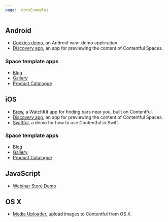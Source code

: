 ```yaml
---
page: :docsExamples
---
```


## Android

- [Cookies demo](https://github.com/contentful/cma-cookies-demo), an Android wear demo application.
- [Discovery app](https://github.com/contentful/discovery-app-android), an app for
previewing the content of Contentful Spaces.

### Space template apps

- [Blog](https://github.com/contentful/blog-app-android)
- [Gallery](https://github.com/contentful/gallery-app-android)
- [Product Catalogue](https://github.com/contentful/product-catalogue-android)

## iOS

- [Brew](https://github.com/contentful-labs/ContentfulWatchKitExample), a WatchKit app for finding bars near you, built on Contentful.
- [Discovery app](https://github.com/contentful/discovery-app), an app for
previewing the content of Contentful Spaces.
- [Swiftful](https://github.com/contentful-labs/Swiftful), a demo for how to use Contentful in Swift.

### Space template apps

- [Blog](https://github.com/contentful/blog-app-ios)
- [Gallery](https://github.com/contentful/gallery-app-ios)
- [Product Catalogue](https://github.com/contentful/product-catalogue-ios)

## JavaScript

- [Webinar Store Demo](https://github.com/contentful/cdn-webinar-store-demo)

## OS X

- [Media Uploader](https://github.com/contentful/image-uploader-app), upload images to Contentful from OS X.
